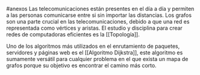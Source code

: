 #anexos 
Las telecomunicaciones están presentes en el día a día y permiten a las personas comunicarse entre si sin importar las distancias. Los grafos son una parte crucial en las telecomunicaciones, debido a que una red es representada como vértices y aristas. El estudio y disciplina para crear redes de computadoras eficientes es la [[Topología]]. 

Uno de los algoritmos más utilizados en el enrutamiento de paquetes, servidores y páginas web es el [[Algoritmo Dijkstra]], este algoritmo es sumamente versátil para cualquier problema en el que exista un mapa de grafos porque su objetivo es encontrar el camino más corto.